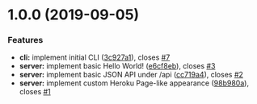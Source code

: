 # 1.0.0 (2019-09-05)


### Features

* **cli:** implement initial CLI ([3c927a1](https://github.com/herokuro/noop-server/commit/3c927a1)), closes [#7](https://github.com/herokuro/noop-server/issues/7)
* **server:** implement basic Hello World! ([e6cf8eb](https://github.com/herokuro/noop-server/commit/e6cf8eb)), closes [#3](https://github.com/herokuro/noop-server/issues/3)
* **server:** implement basic JSON API under /api ([cc719a4](https://github.com/herokuro/noop-server/commit/cc719a4)), closes [#2](https://github.com/herokuro/noop-server/issues/2)
* **server:** implement custom Heroku Page-like appearance ([98b980a](https://github.com/herokuro/noop-server/commit/98b980a)), closes [#1](https://github.com/herokuro/noop-server/issues/1)
